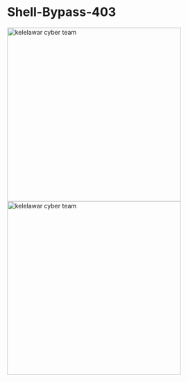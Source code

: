 # Shell-Bypass-403


<img src="https://b.top4top.io/p_2240atjle0.png" width="400" height="400" alt="kelelawar cyber team">
<br>
<img src="https://b.top4top.io/p_2240atjle0.png" width="400" height="400" alt="kelelawar cyber team">
